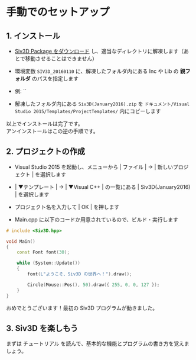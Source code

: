 ﻿# 手動でのセットアップ

## 1. インストール
- <a href="#" target="_blank">Siv3D Package をダウンロード</a> し、適当なディレクトリに解凍します（あとで移動させることはできません）

- 環境変数 `SIV3D_20160110` に、解凍したフォルダ内にある Inc や Lib の **親フォルダ** のパスを指定します
 - 例: ``

- 解凍したフォルダ内にある `Siv3D(January2016).zip` を `ドキュメント/Visual Studio 2015/Templates/ProjectTemplates/` 内にコピーします

以上でインストールは完了です。  
アンインストールはこの逆の手順です。

## 2. プロジェクトの作成
- Visual Studio 2015 を起動し、メニューから | ファイル | → | 新しいプロジェクト | を選択します

- | ▼テンプレート | → | ▼Visual C++ | の一覧にある | Siv3D(January2016) | を選択します

-  プロジェクト名を入力して | OK | を押します

- Main.cpp に以下のコードか用意されているので、ビルド・実行します
```cpp
# include <Siv3D.hpp>

void Main()
{
	const Font font(30);

	while (System::Update())
	{
		font(L"ようこそ、Siv3D の世界へ！").draw();

		Circle(Mouse::Pos(), 50).draw({ 255, 0, 0, 127 });
	}
}
```
おめでとうございます！最初の Siv3D プログラムが動きました。

## 3. Siv3D を楽しもう

まずは チュートリアル を読んで、基本的な機能とプログラムの書き方を覚えましょう。


